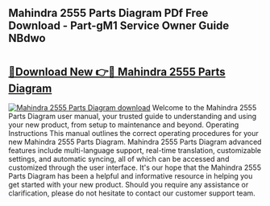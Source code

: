 ## Mahindra 2555 Parts Diagram PDf Free Download - Part-gM1 Service Owner Guide NBdwo

# <h2><a href="http://dfq6by.blite.top/?on=Mahindra+2555+Parts+Diagram">🔗Download New 👉🔴 Mahindra 2555 Parts Diagram</a></h2>

[![Mahindra 2555 Parts Diagram download](https://i.imgur.com/lujVjoI.png)](http://dfq6by.blite.top/?on=Mahindra+2555+Parts+Diagram)
Welcome to the Mahindra 2555 Parts Diagram user manual, your trusted guide to understanding and using your new product, from setup to maintenance and beyond. Operating Instructions This manual outlines the correct operating procedures for your new Mahindra 2555 Parts Diagram. Mahindra 2555 Parts Diagram advanced features include multi-language support, real-time translation, customizable settings, and automatic syncing, all of which can be accessed and customized through the user interface. It's our hope that the Mahindra 2555 Parts Diagram has been a helpful and informative resource in helping you get started with your new product. Should you require any assistance or clarification, please do not hesitate to contact our customer support team.
